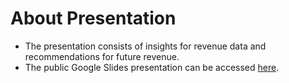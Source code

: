 # About Presentation
- The presentation consists of insights for revenue data and recommendations for future revenue.
- The public Google Slides presentation can be accessed [here](https://docs.google.com/presentation/d/17sMo_d94zZ_-diIJEHymvYHMiE3P5HavkSVoSoGL9Wc/present).
